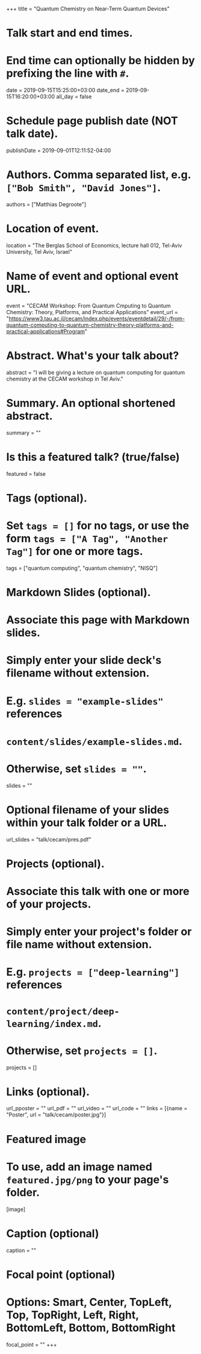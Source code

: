 +++
title = "Quantum Chemistry on Near-Term Quantum Devices"

# Talk start and end times.
#   End time can optionally be hidden by prefixing the line with `#`.
date = 2019-09-15T15:25:00+03:00
date_end = 2019-09-15T16:20:00+03:00
all_day = false

# Schedule page publish date (NOT talk date).
publishDate = 2019-09-01T12:11:52-04:00

# Authors. Comma separated list, e.g. `["Bob Smith", "David Jones"]`.
authors = ["Matthias Degroote"]

# Location of event.
location = "The Berglas School of Economics, lecture hall 012, Tel-Aviv University, Tel Aviv, Israel"

# Name of event and optional event URL.
event = "CECAM Workshop: From Quantum Cmputing to Quantum Chemistry: Theory, Platforms, and Practical Applications"
event_url = "https://www3.tau.ac.il/cecam/index.php/events/eventdetail/29/-/from-quantum-computing-to-quantum-chemistry-theory-platforms-and-practical-applications#Program"

# Abstract. What's your talk about?
abstract = "I will be giving a lecture on quantum computing for quantum chemistry at the CECAM workshop in Tel Aviv."

# Summary. An optional shortened abstract.
summary = ""

# Is this a featured talk? (true/false)
featured = false

# Tags (optional).
#   Set `tags = []` for no tags, or use the form `tags = ["A Tag", "Another Tag"]` for one or more tags.
tags = ["quantum computing", "quantum chemistry", "NISQ"]

# Markdown Slides (optional).
#   Associate this page with Markdown slides.
#   Simply enter your slide deck's filename without extension.
#   E.g. `slides = "example-slides"` references 
#   `content/slides/example-slides.md`.
#   Otherwise, set `slides = ""`.
slides = ""

# Optional filename of your slides within your talk folder or a URL.
url_slides = "talk/cecam/pres.pdf"

# Projects (optional).
#   Associate this talk with one or more of your projects.
#   Simply enter your project's folder or file name without extension.
#   E.g. `projects = ["deep-learning"]` references 
#   `content/project/deep-learning/index.md`.
#   Otherwise, set `projects = []`.
projects = []

# Links (optional).
url_pposter = ""
url_pdf = ""
url_video = ""
url_code = ""
links = [{name = "Poster", url = "talk/cecam/poster.jpg"}]

# Featured image
# To use, add an image named `featured.jpg/png` to your page's folder. 
[image]
  # Caption (optional)
  caption = ""

  # Focal point (optional)
  # Options: Smart, Center, TopLeft, Top, TopRight, Left, Right, BottomLeft, Bottom, BottomRight
  focal_point = ""
+++
